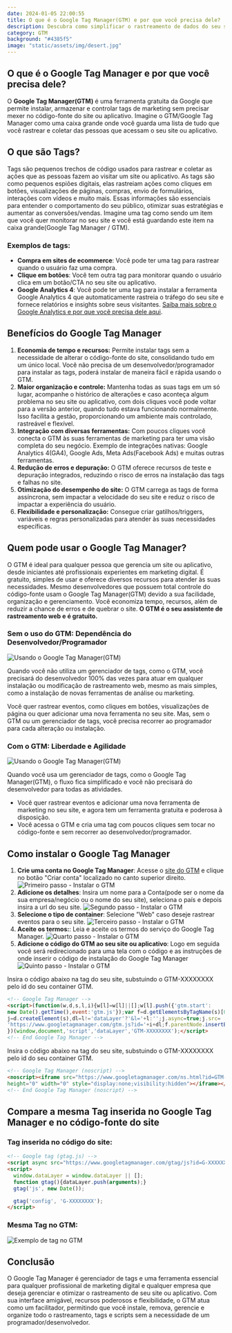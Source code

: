 ```yaml
---
date: 2024-01-05 22:00:55
title: O que é o Google Tag Manager(GTM) e por que você precisa dele?
description: Descubra como simplificar o rastreamento de dados do seu site ou aplicativo de maneira gratuita com o Google Tag Manager(GTM). Entenda por que o GTM é essencial para otimizar suas estratégias de marketing online.
category: GTM
background: "#4385f5"
image: "static/assets/img/desert.jpg"
---
```


## O que é o Google Tag Manager e por que você precisa dele?

O **Google Tag Manager(GTM)** é uma ferramenta gratuita da Google que permite instalar, armazenar e controlar tags de marketing sem precisar mexer no código-fonte do site ou aplicativo. Imagine o GTM/Google Tag Manager como uma caixa grande onde você guarda uma lista de tudo que você rastrear e coletar das pessoas que acessam o seu site ou aplicativo. 

## O que são Tags? 
Tags são pequenos trechos de código usados para rastrear e coletar as ações que as pessoas fazem ao visitar um site ou aplicativo. As tags são como pequenos espiões digitais, elas rastreiam ações como cliques em botões, visualizações de páginas, compras, envio de formulários, interações com vídeos e muito mais. Essas informações são essenciais para entender o comportamento do seu público, otimizar suas estratégias e aumentar as conversões/vendas. 
Imagine uma tag como sendo um item que você quer monitorar no seu site e você está guardando este item na caixa grande(Google Tag Manager / GTM).

### Exemplos de tags:
- **Compra em sites de ecommerce**: Você pode ter uma tag para rastrear quando o usuário faz uma compra.
-  **Clique em botões**: Você tem outra tag para monitorar quando o usuário clica em um botão/CTA no seu site ou aplicativo.
- **Google Analytics 4**: Você pode ter uma tag para instalar a ferramenta Google Analytics 4 que automaticamente rastreia o tráfego do seu site e fornece relatórios e insights sobre seus visitantes. [Saiba mais sobre o Google Analytics e por que você precisa dele aqui](/o-que-e-o-google-analytics-4-porque-voce-precisa-dele/).

## Benefícios do Google Tag Manager

1. **Economia de tempo e recursos:** Permite instalar tags sem a necessidade de alterar o código-fonte do site, consolidando tudo em um único local. Você não precisa de um desenvolvedor/programador para instalar as tags, poderá instalar de maneira fácil e rápida usando o GTM.
2. **Maior organização e controle:** Mantenha todas as suas tags em um só lugar, acompanhe o histórico de alterações e caso aconteça algum problema no seu site ou aplicativo, com dois cliques você pode voltar para a versão anterior, quando tudo estava funcionando normalmente. Isso facilita a gestão, proporcionando um ambiente mais controlado, rastreável e flexível.
3. **Integração com diversas ferramentas:** Com poucos cliques você conecta o GTM às suas ferramentas de marketing para ter uma visão completa do seu negócio. Exemplo de integrações nativas: Google Analytics 4(GA4), Google Ads, Meta Ads(Facebook Ads) e muitas outras ferramentas. 
4. **Redução de erros e depuração:** O GTM oferece recursos de teste e depuração integrados, reduzindo o risco de erros na instalação das tags e falhas no site.
5. **Otimização do desempenho do site:** O GTM carrega as tags de forma assíncrona, sem impactar a velocidade do seu site e reduz o risco de impactar a experiência do usuário.
6. **Flexibilidade e personalização:** Consegue criar gatilhos/triggers, variáveis e regras personalizadas para atender às suas necessidades específicas.

## Quem pode usar o Google Tag Manager?

O GTM é ideal para qualquer pessoa que gerencia um site ou aplicativo, desde iniciantes até profissionais experientes em marketing digital. É gratuito, simples de usar e oferece diversos recursos para atender às suas necessidades.
Mesmo desenvolvedores que possuem total controle do código-fonte usam o Google Tag Manager(GTM) devido a sua facilidade, organização e gerenciamento. Você economiza tempo, recursos, além de reduzir a chance de erros e de quebrar o site. 
**O GTM é o seu assistente de rastreamento web e é gratuito.**

### Sem o uso do GTM: Dependência do Desenvolvedor/Programador

![Usando o Google Tag Manager(GTM)](../static/assets/img/gtm/sem-o-google-tag-manager-ga4.png)

Quando você não utiliza um gerenciador de tags, como o GTM, você precisará do desenvolvedor 100% das vezes para atuar em qualquer instalação ou modificação de rastreamento web, mesmo as mais simples, como a instalação de novas ferramentas de análise ou marketing. 



Você quer rastrear eventos, como cliques em botões, visualizações de página ou quer adicionar uma nova ferramenta no seu site. Mas, sem o GTM ou um gerenciador de tags, você precisa recorrer ao programador para cada alteração ou instalação. 


### Com o GTM: Liberdade e Agilidade

![Usando o Google Tag Manager(GTM)](../static/assets/img/gtm/uso-do-google-tag-manager-ga4.png)

Quando você usa um gerenciador de tags, como o Google Tag Manager(GTM), o fluxo fica simplificado e você não precisará do desenvolvedor para todas as atividades.

- Você quer rastrear eventos e adicionar uma nova ferramenta de marketing no seu site, e agora tem um ferramenta gratuita e poderosa à disposição. 
- Você acessa o GTM e cria uma tag com poucos cliques sem tocar no código-fonte e sem recorrer ao desenvolvedor/programador.

## Como instalar o Google Tag Manager

1. **Crie uma conta no Google Tag Manager**: Acesse o [site do GTM](https://tagmanager.google.com/) e clique no botão "Criar conta" localizado no canto superior direito.
   ![Primeiro passo - Instalar o GTM](../static/assets/img/gtm/instalar-o-gtm-passo-1.png)
2. **Adicione os detalhes**: Insira um nome para a Conta(pode ser o nome da sua empresa/negócio ou o nome do seu site), seleciona o país e depois insira a url do seu site.
   ![Segundo passo - Instalar o GTM](../static/assets/img/gtm/instalar-o-gtm-passo-2.png)
3. **Selecione o tipo de container**: Selecione "Web" caso deseje rastrear eventos para o seu site.
   ![Terceiro passo - Instalar o GTM](../static/assets/img/gtm/instalar-o-gtm-passo-3.png)
4. **Aceite os termos:**: Leia e aceite os termos do serviço do Google Tag Manager.
   ![Quarto passo - Instalar o GTM](../static/assets/img/gtm/instalar-o-gtm-passo-4.png)
5. **Adicione o código do GTM ao seu site ou aplicativo**: Logo em seguida você será redirecionado para uma tela com o código e as instruções de onde inserir o código de instalação do Google Tag Manager
   ![Quinto passo - Instalar o GTM](../static/assets/img/gtm/instalar-o-gtm-passo-5.png)

Insira o código abaixo na tag <head> do seu site, substuindo o GTM-XXXXXXXX pelo id do seu container GTM.

```html
<!-- Google Tag Manager -->
<script>(function(w,d,s,l,i){w[l]=w[l]||[];w[l].push({'gtm.start':
new Date().getTime(),event:'gtm.js'});var f=d.getElementsByTagName(s)[0],
j=d.createElement(s),dl=l!='dataLayer'?'&l='+l:'';j.async=true;j.src=
'https://www.googletagmanager.com/gtm.js?id='+i+dl;f.parentNode.insertBefore(j,f);
})(window,document,'script','dataLayer','GTM-XXXXXXXX');</script>
<!-- End Google Tag Manager -->
```
Insira o código abaixo na tag <body> do seu site, substuindo o GTM-XXXXXXXX pelo id do seu container GTM.

```html
<!-- Google Tag Manager (noscript) -->
<noscript><iframe src="https://www.googletagmanager.com/ns.html?id=GTM-XXXXXXXX"
height="0" width="0" style="display:none;visibility:hidden"></iframe></noscript>
<!-- End Google Tag Manager (noscript) -->
```

## Compare a mesma Tag inserida no Google Tag Manager e no código-fonte do site

### Tag inserida no código do site:

```html
<!-- Google tag (gtag.js) -->
<script async src="https://www.googletagmanager.com/gtag/js?id=G-XXXXXXXX"></script>
<script>
  window.dataLayer = window.dataLayer || [];
  function gtag(){dataLayer.push(arguments);}
  gtag('js', new Date());

  gtag('config', 'G-XXXXXXXX');
</script>
```
### Mesma Tag no GTM:
![Exemplo de tag no GTM](../static/assets/img/gtm/gtm-tag-example-1.png)

## Conclusão
O Google Tag Manager é gerenciador de tags e uma ferramenta essencial para qualquer profissional de marketing digital e qualquer empresa que deseja gerenciar e otimizar o rastreamento de seu site ou aplicativo. Com sua interface amigável, recursos poderosos e flexibilidade, o GTM atua como um facilitador, permitindo que você instale, remova, gerencie e organize todo o rastreamento, tags e scripts sem a necessidade de um programador/desenvolvedor.